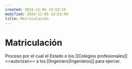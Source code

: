 ```yaml
---
created: 2024-11-05 14:53:15
modified: 2024-11-05 14:53:49
title: Matriculación
---
```

# Matriculación

Proceso por el cual el Estado o los [[Colegios profesionales]] ==autorizan== a los [[Ingeniero|Ingenieros]] para ejercer.
